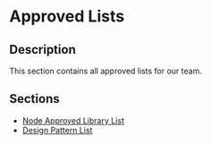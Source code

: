 # Approved Lists

## Description
This section contains all approved lists for our team.

## Sections

- [Node Approved Library List](./Approved%20Libraries%20Node.md)
- [Design Pattern List]()
